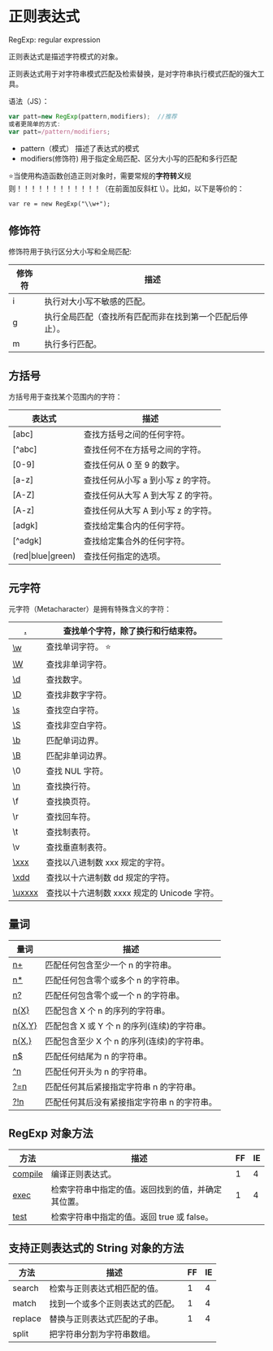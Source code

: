 # 正则表达式

RegExp: regular expression

正则表达式是描述字符模式的对象。

正则表达式用于对字符串模式匹配及检索替换，是对字符串执行模式匹配的强大工具。



语法（JS）：

```javascript
var patt=new RegExp(pattern,modifiers);  //推荐
或者更简单的方式:
var patt=/pattern/modifiers;
```

- pattern（模式） 描述了表达式的模式 
- modifiers(修饰符) 用于指定全局匹配、区分大小写的匹配和多行匹配 



⭐当使用构造函数创造正则对象时，需要常规的**字符转义**规则！！！！！！！！！！！！（在前面加反斜杠 \）。比如，以下是等价的：

```
var re = new RegExp("\\w+");
```

## 修饰符

修饰符用于执行区分大小写和全局匹配:

| 修饰符 | 描述                                                     |
| ------ | -------------------------------------------------------- |
| i      | 执行对大小写不敏感的匹配。                               |
| g      | 执行全局匹配（查找所有匹配而非在找到第一个匹配后停止）。 |
| m      | 执行多行匹配。                                           |



## 方括号

方括号用于查找某个范围内的字符：

| 表达式             | 描述                               |
| ------------------ | ---------------------------------- |
| [abc]              | 查找方括号之间的任何字符。         |
| [^abc]             | 查找任何不在方括号之间的字符。     |
| [0-9]              | 查找任何从 0 至 9 的数字。         |
| [a-z]              | 查找任何从小写 a 到小写 z 的字符。 |
| [A-Z]              | 查找任何从大写 A 到大写 Z 的字符。 |
| [A-z]              | 查找任何从大写 A 到小写 z 的字符。 |
| [adgk]             | 查找给定集合内的任何字符。         |
| [^adgk]            | 查找给定集合外的任何字符。         |
| (red\|blue\|green) | 查找任何指定的选项。               |





## 元字符

元字符（Metacharacter）是拥有特殊含义的字符：

| [.](jsref-regexp-dot.html)              | 查找单个字符，除了换行和行结束符。          |
| --------------------------------------- | ------------------------------------------- |
| [\w](jsref-regexp-wordchar.html)        | 查找单词字符。 ⭐                            |
| [\W](jsref-regexp-wordchar-non.html)    | 查找非单词字符。                            |
| [\d](jsref-regexp-digit.html)           | 查找数字。                                  |
| [\D](jsref-regexp-digit-non.html)       | 查找非数字字符。                            |
| [\s](jsref-regexp-whitespace.html)      | 查找空白字符。                              |
| [\S](jsref-regexp-whitespace-non.html)  | 查找非空白字符。                            |
| [\b](jsref-regexp-begin.html)           | 匹配单词边界。                              |
| [\B](jsref-regexp-begin-not.html)       | 匹配非单词边界。                            |
| \0                                      | 查找 NUL 字符。                             |
| [\n](jsref-regexp-newline.html)         | 查找换行符。                                |
| \f                                      | 查找换页符。                                |
| \r                                      | 查找回车符。                                |
| \t                                      | 查找制表符。                                |
| \v                                      | 查找垂直制表符。                            |
| [\xxx](jsref-regexp-octal.html)         | 查找以八进制数 xxx 规定的字符。             |
| [\xdd](jsref-regexp-hex.html)           | 查找以十六进制数 dd 规定的字符。            |
| [\uxxxx](jsref-regexp-unicode-hex.html) | 查找以十六进制数 xxxx 规定的 Unicode 字符。 |





## 量词

| 量词                                 | 描述                                        |
| ------------------------------------ | ------------------------------------------- |
| [n+](jsref-regexp-onemore.html)      | 匹配任何包含至少一个 n 的字符串。           |
| [n*](jsref-regexp-zeromore.html)     | 匹配任何包含零个或多个 n 的字符串。         |
| [n?](jsref-regexp-zeroone.html)      | 匹配任何包含零个或一个 n 的字符串。         |
| [n{X}](jsref-regexp-nx.html)         | 匹配包含 X 个 n 的序列的字符串。            |
| [n{X,Y}](jsref-regexp-nxy.html)      | 匹配包含 X 或 Y 个 n 的序列(连续)的字符串。 |
| [n{X,}](jsref-regexp-nxcomma.html)   | 匹配包含至少 X 个 n 的序列(连续)的字符串。  |
| [n$](jsref-regexp-ndollar.html)      | 匹配任何结尾为 n 的字符串。                 |
| [^n](jsref-regexp-ncaret.html)       | 匹配任何开头为 n 的字符串。                 |
| [?=n](jsref-regexp-nfollow.html)     | 匹配任何其后紧接指定字符串 n 的字符串。     |
| [?!n](jsref-regexp-nfollow-not.html) | 匹配任何其后没有紧接指定字符串 n 的字符串。 |



## RegExp 对象方法

| 方法                                 | 描述                                               | FF   | IE   |
| ------------------------------------ | -------------------------------------------------- | ---- | ---- |
| [compile](jsref-regexp-compile.html) | 编译正则表达式。                                   | 1    | 4    |
| [exec](jsref-exec-regexp.html)       | 检索字符串中指定的值。返回找到的值，并确定其位置。 | 1    | 4    |
| [test](jsref-test-regexp.html)       | 检索字符串中指定的值。返回 true 或 false。         |      |      |



## 支持正则表达式的 String 对象的方法

| 方法    | 描述                             | FF   | IE   |
| ------- | -------------------------------- | ---- | ---- |
| search  | 检索与正则表达式相匹配的值。     | 1    | 4    |
| match   | 找到一个或多个正则表达式的匹配。 | 1    | 4    |
| replace | 替换与正则表达式匹配的子串。     | 1    | 4    |
| split   | 把字符串分割为字符串数组。       |      |      |